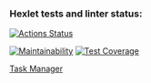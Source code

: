 ### Hexlet tests and linter status:
[![Actions Status](https://github.com/SibirBear/java-project-73/workflows/hexlet-check/badge.svg)](https://github.com/SibirBear/java-project-73/actions)

[![Maintainability](https://api.codeclimate.com/v1/badges/cd4bc3144adf60beadd0/maintainability)](https://codeclimate.com/github/SibirBear/java-project-73/maintainability)
[![Test Coverage](https://api.codeclimate.com/v1/badges/cd4bc3144adf60beadd0/test_coverage)](https://codeclimate.com/github/SibirBear/java-project-73/test_coverage)

[Task Manager](https://task-manager-jn60.onrender.com/welcome)
